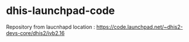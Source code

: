 # dhis-launchpad-code

Repository from laucnhapd location : https://code.launchpad.net/~dhis2-devs-core/dhis2/ivb2.16
